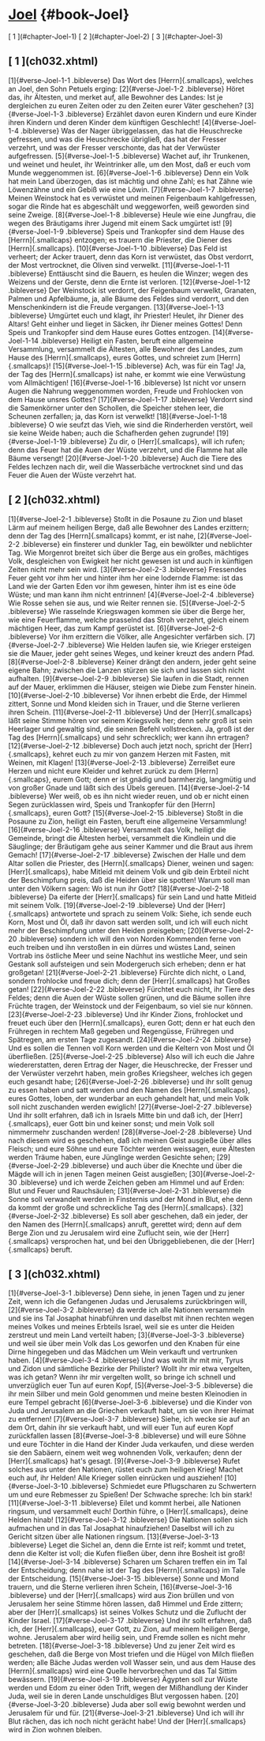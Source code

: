 # [Joel](ch001.xhtml) {#book-Joel}

<div id="chapterlinks-Joel" class="chapterlinks">[&nbsp;1&nbsp;](#chapter-Joel-1) [&nbsp;2&nbsp;](#chapter-Joel-2) [&nbsp;3&nbsp;](#chapter-Joel-3) </div>

<h2 class="chaptertitle">[&nbsp;1&nbsp;](ch032.xhtml)<span><span id="chapter-Joel-1"></span></span></h2>
 
[1]{#verse-Joel-1-1 .bibleverse} Das Wort des [Herrn]{.smallcaps}, welches an Joel, den Sohn Petuels erging: 
[2]{#verse-Joel-1-2 .bibleverse} Höret das, ihr Ältesten, und merket auf, alle Bewohner des Landes: Ist je dergleichen zu euren Zeiten oder zu den Zeiten eurer Väter geschehen? 
[3]{#verse-Joel-1-3 .bibleverse} Erzählet davon euren Kindern und eure Kinder ihren Kindern und deren Kinder dem künftigen Geschlecht! 
[4]{#verse-Joel-1-4 .bibleverse} Was der Nager übriggelassen, das hat die Heuschrecke gefressen, und was die Heuschrecke übrigließ, das hat der Fresser verzehrt, und was der Fresser verschonte, das hat der Verwüster aufgefressen. 
[5]{#verse-Joel-1-5 .bibleverse} Wachet auf, ihr Trunkenen, und weinet und heulet, ihr Weintrinker alle, um den Most, daß er euch vom Munde weggenommen ist. 
[6]{#verse-Joel-1-6 .bibleverse} Denn ein Volk hat mein Land überzogen, das ist mächtig und ohne Zahl; es hat Zähne wie Löwenzähne und ein Gebiß wie eine Löwin. 
[7]{#verse-Joel-1-7 .bibleverse} Meinen Weinstock hat es verwüstet und meinen Feigenbaum kahlgefressen, sogar die Rinde hat es abgeschält und weggeworfen, weiß geworden sind seine Zweige. 
[8]{#verse-Joel-1-8 .bibleverse} Heule wie eine Jungfrau, die wegen des Bräutigams ihrer Jugend mit einem Sack umgürtet ist! 
[9]{#verse-Joel-1-9 .bibleverse} Speis und Trankopfer sind dem Hause des [Herrn]{.smallcaps} entzogen; es trauern die Priester, die Diener des [Herrn]{.smallcaps}. 
[10]{#verse-Joel-1-10 .bibleverse} Das Feld ist verheert; der Acker trauert, denn das Korn ist verwüstet, das Obst verdorrt, der Most vertrocknet, die Oliven sind verwelkt. 
[11]{#verse-Joel-1-11 .bibleverse} Enttäuscht sind die Bauern, es heulen die Winzer; wegen des Weizens und der Gerste, denn die Ernte ist verloren. 
[12]{#verse-Joel-1-12 .bibleverse} Der Weinstock ist verdorrt, der Feigenbaum verwelkt, Granaten, Palmen und Apfelbäume, ja, alle Bäume des Feldes sind verdorrt, und den Menschenkindern ist die Freude vergangen. 
[13]{#verse-Joel-1-13 .bibleverse} Umgürtet euch und klagt, ihr Priester! Heulet, ihr Diener des Altars! Geht einher und lieget in Säcken, ihr Diener meines Gottes! Denn Speis und Trankopfer sind dem Hause eures Gottes entzogen. 
[14]{#verse-Joel-1-14 .bibleverse} Heiligt ein Fasten, beruft eine allgemeine Versammlung, versammelt die Ältesten, alle Bewohner des Landes, zum Hause des [Herrn]{.smallcaps}, eures Gottes, und schreiet zum [Herrn]{.smallcaps}! 
[15]{#verse-Joel-1-15 .bibleverse} Ach, was für ein Tag! Ja, der Tag des [Herrn]{.smallcaps} ist nahe, er kommt wie eine Verwüstung vom Allmächtigen! 
[16]{#verse-Joel-1-16 .bibleverse} Ist nicht vor unsern Augen die Nahrung weggenommen worden, Freude und Frohlocken von dem Hause unsres Gottes? 
[17]{#verse-Joel-1-17 .bibleverse} Verdorrt sind die Samenkörner unter den Schollen, die Speicher stehen leer, die Scheunen zerfallen; ja, das Korn ist verwelkt! 
[18]{#verse-Joel-1-18 .bibleverse} O wie seufzt das Vieh, wie sind die Rinderherden verstört, weil sie keine Weide haben; auch die Schafherden gehen zugrunde! 
[19]{#verse-Joel-1-19 .bibleverse} Zu dir, o [Herr]{.smallcaps}, will ich rufen; denn das Feuer hat die Auen der Wüste verzehrt, und die Flamme hat alle Bäume versengt! 
[20]{#verse-Joel-1-20 .bibleverse} Auch die Tiere des Feldes lechzen nach dir, weil die Wasserbäche vertrocknet sind und das Feuer die Auen der Wüste verzehrt hat. 

<h2 class="chaptertitle">[&nbsp;2&nbsp;](ch032.xhtml)<span><span id="chapter-Joel-2"></span></span></h2>
 
[1]{#verse-Joel-2-1 .bibleverse} Stoßt in die Posaune zu Zion und blaset Lärm auf meinem heiligen Berge, daß alle Bewohner des Landes erzittern; denn der Tag des [Herrn]{.smallcaps} kommt, er ist nahe, 
[2]{#verse-Joel-2-2 .bibleverse} ein finsterer und dunkler Tag, ein bewölkter und neblichter Tag. Wie Morgenrot breitet sich über die Berge aus ein großes, mächtiges Volk, desgleichen von Ewigkeit her nicht gewesen ist und auch in künftigen Zeiten nicht mehr sein wird. 
[3]{#verse-Joel-2-3 .bibleverse} Fressendes Feuer geht vor ihm her und hinter ihm her eine lodernde Flamme: ist das Land wie der Garten Eden vor ihm gewesen, hinter ihm ist es eine öde Wüste; und man kann ihm nicht entrinnen! 
[4]{#verse-Joel-2-4 .bibleverse} Wie Rosse sehen sie aus, und wie Reiter rennen sie. 
[5]{#verse-Joel-2-5 .bibleverse} Wie rasselnde Kriegswagen kommen sie über die Berge her, wie eine Feuerflamme, welche prasselnd das Stroh verzehrt, gleich einem mächtigen Heer, das zum Kampf gerüstet ist. 
[6]{#verse-Joel-2-6 .bibleverse} Vor ihm erzittern die Völker, alle Angesichter verfärben sich. 
[7]{#verse-Joel-2-7 .bibleverse} Wie Helden laufen sie, wie Krieger ersteigen sie die Mauer, jeder geht seines Weges, und keiner kreuzt des andern Pfad. 
[8]{#verse-Joel-2-8 .bibleverse} Keiner drängt den andern, jeder geht seine eigene Bahn; zwischen die Lanzen stürzen sie sich und lassen sich nicht aufhalten. 
[9]{#verse-Joel-2-9 .bibleverse} Sie laufen in die Stadt, rennen auf der Mauer, erklimmen die Häuser, steigen wie Diebe zum Fenster hinein. 
[10]{#verse-Joel-2-10 .bibleverse} Vor ihnen erbebt die Erde, der Himmel zittert, Sonne und Mond kleiden sich in Trauer, und die Sterne verlieren ihren Schein. 
[11]{#verse-Joel-2-11 .bibleverse} Und der [Herr]{.smallcaps} läßt seine Stimme hören vor seinem Kriegsvolk her; denn sehr groß ist sein Heerlager und gewaltig sind, die seinen Befehl vollstrecken. Ja, groß ist der Tag des [Herrn]{.smallcaps} und sehr schrecklich; wer kann ihn ertragen? 
[12]{#verse-Joel-2-12 .bibleverse} Doch auch jetzt noch, spricht der [Herr]{.smallcaps}, kehret euch zu mir von ganzem Herzen mit Fasten, mit Weinen, mit Klagen! 
[13]{#verse-Joel-2-13 .bibleverse} Zerreißet eure Herzen und nicht eure Kleider und kehret zurück zu dem [Herrn]{.smallcaps}, eurem Gott; denn er ist gnädig und barmherzig, langmütig und von großer Gnade und läßt sich des Übels gereuen. 
[14]{#verse-Joel-2-14 .bibleverse} Wer weiß, ob es ihn nicht wieder reuen, und ob er nicht einen Segen zurücklassen wird, Speis und Trankopfer für den [Herrn]{.smallcaps}, euren Gott? 
[15]{#verse-Joel-2-15 .bibleverse} Stoßt in die Posaune zu Zion, heiligt ein Fasten, beruft eine allgemeine Versammlung! 
[16]{#verse-Joel-2-16 .bibleverse} Versammelt das Volk, heiligt die Gemeinde, bringt die Ältesten herbei, versammelt die Kindlein und die Säuglinge; der Bräutigam gehe aus seiner Kammer und die Braut aus ihrem Gemach! 
[17]{#verse-Joel-2-17 .bibleverse} Zwischen der Halle und dem Altar sollen die Priester, des [Herrn]{.smallcaps} Diener, weinen und sagen: [Herr]{.smallcaps}, habe Mitleid mit deinem Volk und gib dein Erbteil nicht der Beschimpfung preis, daß die Heiden über sie spotten! Warum soll man unter den Völkern sagen: Wo ist nun ihr Gott? 
[18]{#verse-Joel-2-18 .bibleverse} Da eiferte der [Herr]{.smallcaps} für sein Land und hatte Mitleid mit seinem Volk. 
[19]{#verse-Joel-2-19 .bibleverse} Und der [Herr]{.smallcaps} antwortete und sprach zu seinem Volk: Siehe, ich sende euch Korn, Most und Öl, daß ihr davon satt werden sollt, und ich will euch nicht mehr der Beschimpfung unter den Heiden preisgeben; 
[20]{#verse-Joel-2-20 .bibleverse} sondern ich will den von Norden Kommenden ferne von euch treiben und ihn verstoßen in ein dürres und wüstes Land, seinen Vortrab ins östliche Meer und seine Nachhut ins westliche Meer, und sein Gestank soll aufsteigen und sein Modergeruch sich erheben; denn er hat großgetan! 
[21]{#verse-Joel-2-21 .bibleverse} Fürchte dich nicht, o Land, sondern frohlocke und freue dich; denn der [Herr]{.smallcaps} hat Großes getan! 
[22]{#verse-Joel-2-22 .bibleverse} Fürchtet euch nicht, ihr Tiere des Feldes; denn die Auen der Wüste sollen grünen, und die Bäume sollen ihre Früchte tragen, der Weinstock und der Feigenbaum, so viel sie nur können. 
[23]{#verse-Joel-2-23 .bibleverse} Und ihr Kinder Zions, frohlocket und freuet euch über den [Herrn]{.smallcaps}, euren Gott; denn er hat euch den Frühregen in rechtem Maß gegeben und Regengüsse, Frühregen und Spätregen, am ersten Tage zugesandt. 
[24]{#verse-Joel-2-24 .bibleverse} Und es sollen die Tennen voll Korn werden und die Keltern von Most und Öl überfließen. 
[25]{#verse-Joel-2-25 .bibleverse} Also will ich euch die Jahre wiedererstatten, deren Ertrag der Nager, die Heuschrecke, der Fresser und der Verwüster verzehrt haben, mein großes Kriegsheer, welches ich gegen euch gesandt habe; 
[26]{#verse-Joel-2-26 .bibleverse} und ihr sollt genug zu essen haben und satt werden und den Namen des [Herrn]{.smallcaps}, eures Gottes, loben, der wunderbar an euch gehandelt hat, und mein Volk soll nicht zuschanden werden ewiglich! 
[27]{#verse-Joel-2-27 .bibleverse} Und ihr sollt erfahren, daß ich in Israels Mitte bin und daß ich, der [Herr]{.smallcaps}, euer Gott bin und keiner sonst; und mein Volk soll nimmermehr zuschanden werden! 
[28]{#verse-Joel-2-28 .bibleverse} Und nach diesem wird es geschehen, daß ich meinen Geist ausgieße über alles Fleisch; und eure Söhne und eure Töchter werden weissagen, eure Ältesten werden Träume haben, eure Jünglinge werden Gesichte sehen; 
[29]{#verse-Joel-2-29 .bibleverse} und auch über die Knechte und über die Mägde will ich in jenen Tagen meinen Geist ausgießen; 
[30]{#verse-Joel-2-30 .bibleverse} und ich werde Zeichen geben am Himmel und auf Erden: Blut und Feuer und Rauchsäulen; 
[31]{#verse-Joel-2-31 .bibleverse} die Sonne soll verwandelt werden in Finsternis und der Mond in Blut, ehe denn da kommt der große und schreckliche Tag des [Herrn]{.smallcaps}. 
[32]{#verse-Joel-2-32 .bibleverse} Es soll aber geschehen, daß ein jeder, der den Namen des [Herrn]{.smallcaps} anruft, gerettet wird; denn auf dem Berge Zion und zu Jerusalem wird eine Zuflucht sein, wie der [Herr]{.smallcaps} versprochen hat, und bei den Übriggebliebenen, die der [Herr]{.smallcaps} beruft. 

<h2 class="chaptertitle">[&nbsp;3&nbsp;](ch032.xhtml)<span><span id="chapter-Joel-3"></span></span></h2>
 
[1]{#verse-Joel-3-1 .bibleverse} Denn siehe, in jenen Tagen und zu jener Zeit, wenn ich die Gefangenen Judas und Jerusalems zurückbringen will, 
[2]{#verse-Joel-3-2 .bibleverse} da werde ich alle Nationen versammeln und sie ins Tal Josaphat hinabführen und daselbst mit ihnen rechten wegen meines Volkes und meines Erbteils Israel, weil sie es unter die Heiden zerstreut und mein Land verteilt haben; 
[3]{#verse-Joel-3-3 .bibleverse} und weil sie über mein Volk das Los geworfen und den Knaben für eine Dirne hingegeben und das Mädchen um Wein verkauft und vertrunken haben. 
[4]{#verse-Joel-3-4 .bibleverse} Und was wollt ihr mit mir, Tyrus und Zidon und sämtliche Bezirke der Philister? Wollt ihr mir etwa vergelten, was ich getan? Wenn ihr mir vergelten wollt, so bringe ich schnell und unverzüglich euer Tun auf euren Kopf, 
[5]{#verse-Joel-3-5 .bibleverse} die ihr mein Silber und mein Gold genommen und meine besten Kleinodien in eure Tempel gebracht 
[6]{#verse-Joel-3-6 .bibleverse} und die Kinder von Juda und Jerusalem an die Griechen verkauft habt, um sie von ihrer Heimat zu entfernen! 
[7]{#verse-Joel-3-7 .bibleverse} Siehe, ich wecke sie auf an dem Ort, dahin ihr sie verkauft habt, und will euer Tun auf euren Kopf zurückfallen lassen 
[8]{#verse-Joel-3-8 .bibleverse} und will eure Söhne und eure Töchter in die Hand der Kinder Juda verkaufen, und diese werden sie den Sabäern, einem weit weg wohnenden Volk, verkaufen; denn der [Herr]{.smallcaps} hat's gesagt. 
[9]{#verse-Joel-3-9 .bibleverse} Rufet solches aus unter den Nationen, rüstet euch zum heiligen Krieg! Machet euch auf, ihr Helden! Alle Krieger sollen einrücken und ausziehen! 
[10]{#verse-Joel-3-10 .bibleverse} Schmiedet eure Pflugscharen zu Schwertern um und eure Rebmesser zu Spießen! Der Schwache spreche: Ich bin stark! 
[11]{#verse-Joel-3-11 .bibleverse} Eilet und kommt herbei, alle Nationen ringsum, und versammelt euch! Dorthin führe, o [Herr]{.smallcaps}, deine Helden hinab! 
[12]{#verse-Joel-3-12 .bibleverse} Die Nationen sollen sich aufmachen und in das Tal Josaphat hinaufziehen! Daselbst will ich zu Gericht sitzen über alle Nationen ringsum. 
[13]{#verse-Joel-3-13 .bibleverse} Leget die Sichel an, denn die Ernte ist reif; kommt und tretet, denn die Kelter ist voll; die Kufen fließen über, denn ihre Bosheit ist groß! 
[14]{#verse-Joel-3-14 .bibleverse} Scharen um Scharen treffen ein im Tal der Entscheidung; denn nahe ist der Tag des [Herrn]{.smallcaps} im Tale der Entscheidung. 
[15]{#verse-Joel-3-15 .bibleverse} Sonne und Mond trauern, und die Sterne verlieren ihren Schein, 
[16]{#verse-Joel-3-16 .bibleverse} und der [Herr]{.smallcaps} wird aus Zion brüllen und von Jerusalem her seine Stimme hören lassen, daß Himmel und Erde zittern; aber der [Herr]{.smallcaps} ist seines Volkes Schutz und die Zuflucht der Kinder Israel. 
[17]{#verse-Joel-3-17 .bibleverse} Und ihr sollt erfahren, daß ich, der [Herr]{.smallcaps}, euer Gott, zu Zion, auf meinem heiligen Berge, wohne. Jerusalem aber wird heilig sein, und Fremde sollen es nicht mehr betreten. 
[18]{#verse-Joel-3-18 .bibleverse} Und zu jener Zeit wird es geschehen, daß die Berge von Most triefen und die Hügel von Milch fließen werden; alle Bäche Judas werden voll Wasser sein, und aus dem Hause des [Herrn]{.smallcaps} wird eine Quelle hervorbrechen und das Tal Sittim bewässern. 
[19]{#verse-Joel-3-19 .bibleverse} Ägypten soll zur Wüste werden und Edom zu einer öden Trift, wegen der Mißhandlung der Kinder Juda, weil sie in deren Lande unschuldiges Blut vergossen haben. 
[20]{#verse-Joel-3-20 .bibleverse} Juda aber soll ewig bewohnt werden und Jerusalem für und für. 
[21]{#verse-Joel-3-21 .bibleverse} Und ich will ihr Blut rächen, das ich noch nicht gerächt habe! Und der [Herr]{.smallcaps} wird in Zion wohnen bleiben. 